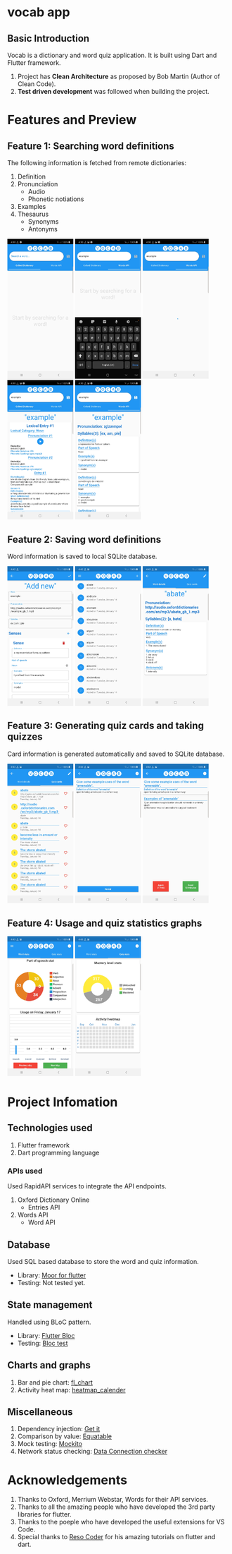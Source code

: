 # vocab app

## Basic Introduction
Vocab is a dictionary and word quiz application. It is built using Dart and Flutter framework. 
1. Project has **Clean Architecture** as proposed by Bob Martin (Author of Clean Code). 
2. **Test driven development** was followed when building the project.

# Features and Preview
## Feature 1: Searching word definitions
The following information is fetched from remote dictionaries:
1. Definition
2. Pronunciation 
    * Audio
    * Phonetic notiations
3. Examples
4. Thesaurus
    * Synonyms
    * Antonyms

<p float="left"> 
    <img src="./app_demo/search_word_1.jpg" alt="drawing" width="150"/>
    <img src="./app_demo/search_word_2.jpg" alt="drawing" width="150"/>
    <img src="./app_demo/search_word_3.jpg" alt="drawing" width="150"/>
    <img src="./app_demo/search_word_4.jpg" alt="drawing" width="150"/>
    <img src="./app_demo/search_word_5.jpg" alt="drawing" width="150"/>
</P>

## Feature 2: Saving word definitions
Word information is saved to local SQLite database.

<p float="left"> 
    <img src="./app_demo/save_word_1.jpg" alt="drawing" width="150"/>
    <img src="./app_demo/save_word_2.jpg" alt="drawing" width="150"/>
    <img src="./app_demo/save_word_3.jpg" alt="drawing" width="150"/>
</P>


## Feature 3: Generating quiz cards and taking quizzes
Card information is generated automatically and saved to SQLite database.

<p float="left"> 
    <img src="./app_demo/quiz_word_1.jpg" alt="drawing" width="150"/>
    <img src="./app_demo/quiz_word_2.jpg" alt="drawing" width="150"/>
    <img src="./app_demo/quiz_word_3.jpg" alt="drawing" width="150"/>
</P>

## Feature 4: Usage and quiz statistics graphs

<p float="left"> 
    <img src="./app_demo/word_stats_1.jpg" alt="drawing" width="150"/>
    <img src="./app_demo/word_stats_2.jpg" alt="drawing" width="150"/>
</P>

# Project Infomation

## Technologies used
1. Flutter framework
2. Dart programming language

### APIs used
Used RapidAPI services to integrate the API endpoints.
1. Oxford Dictionary Online
    * Entries API
2. Words API
    * Word API

## Database
Used SQL based database to store the word and quiz information.
* Library: [Moor for flutter](https://pub.dev/packages/moor_flutter)
* Testing: Not tested yet.

## State management
Handled using BLoC pattern.
* Library: [Flutter Bloc](https://pub.dev/packages/flutter_bloc)
* Testing: [Bloc test](https://pub.dev/packages/bloc_test)

## Charts and graphs
1. Bar and pie chart: [fl_chart](https://pub.dev/packages/fl_chart)
2. Activity heat map: [heatmap_calender](https://pub.dev/packages/heatmap_calendar)

## Miscellaneous
1. Dependency injection: [Get it](https://pub.dev/packages/get_it)
2. Comparison by value: [Equatable](https://pub.dev/packages/equatable)
3. Mock testing: [Mockito](https://pub.dev/packages/mockito)
4. Network status checking: [Data Connection checker](https://pub.dev/packages/data_connection_checker)


# Acknowledgements
1. Thanks to Oxford, Merrium Webstar, Words for their API services.
2. Thanks to all the amazing people who have developed the 3rd party libraries for flutter.
3. Thanks to the poeple who have developed the useful extensions for VS Code.
4. Special thanks to [Reso Coder](https://github.com/ResoCoder) for his amazing tutorials on flutter and dart.
